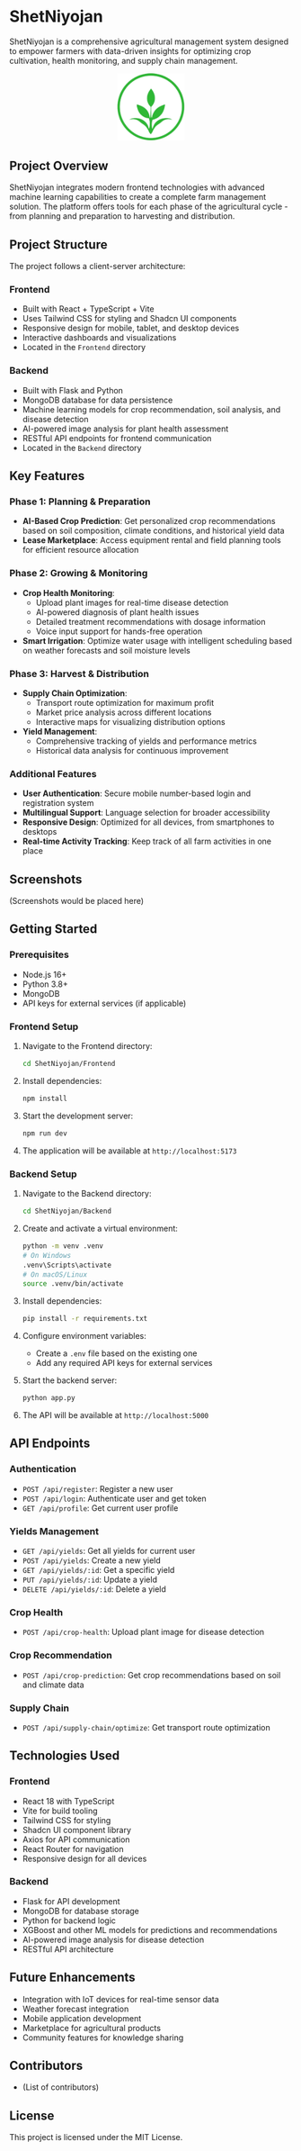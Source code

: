 # ShetNiyojan

ShetNiyojan is a comprehensive agricultural management system designed to empower farmers with data-driven insights for optimizing crop cultivation, health monitoring, and supply chain management.

<div align="center">
  <img src="Frontend/src/assets/logo.png" alt="ShetNiyojan Logo" width="120">
</div>

## Project Overview

ShetNiyojan integrates modern frontend technologies with advanced machine learning capabilities to create a complete farm management solution. The platform offers tools for each phase of the agricultural cycle - from planning and preparation to harvesting and distribution.

## Project Structure

The project follows a client-server architecture:

### Frontend
- Built with React + TypeScript + Vite
- Uses Tailwind CSS for styling and Shadcn UI components
- Responsive design for mobile, tablet, and desktop devices
- Interactive dashboards and visualizations
- Located in the `Frontend` directory

### Backend
- Built with Flask and Python
- MongoDB database for data persistence
- Machine learning models for crop recommendation, soil analysis, and disease detection
- AI-powered image analysis for plant health assessment
- RESTful API endpoints for frontend communication
- Located in the `Backend` directory

## Key Features

### Phase 1: Planning & Preparation
- **AI-Based Crop Prediction**: Get personalized crop recommendations based on soil composition, climate conditions, and historical yield data
- **Lease Marketplace**: Access equipment rental and field planning tools for efficient resource allocation

### Phase 2: Growing & Monitoring
- **Crop Health Monitoring**: 
  - Upload plant images for real-time disease detection
  - AI-powered diagnosis of plant health issues
  - Detailed treatment recommendations with dosage information
  - Voice input support for hands-free operation
- **Smart Irrigation**: Optimize water usage with intelligent scheduling based on weather forecasts and soil moisture levels

### Phase 3: Harvest & Distribution
- **Supply Chain Optimization**:
  - Transport route optimization for maximum profit
  - Market price analysis across different locations
  - Interactive maps for visualizing distribution options
- **Yield Management**: 
  - Comprehensive tracking of yields and performance metrics
  - Historical data analysis for continuous improvement

### Additional Features
- **User Authentication**: Secure mobile number-based login and registration system
- **Multilingual Support**: Language selection for broader accessibility
- **Responsive Design**: Optimized for all devices, from smartphones to desktops
- **Real-time Activity Tracking**: Keep track of all farm activities in one place

## Screenshots

(Screenshots would be placed here)

## Getting Started

### Prerequisites
- Node.js 16+
- Python 3.8+
- MongoDB
- API keys for external services (if applicable)

### Frontend Setup
1. Navigate to the Frontend directory:
   ```bash
   cd ShetNiyojan/Frontend
   ```

2. Install dependencies:
   ```bash
   npm install
   ```

3. Start the development server:
   ```bash
   npm run dev
   ```

4. The application will be available at `http://localhost:5173`

### Backend Setup
1. Navigate to the Backend directory:
   ```bash
   cd ShetNiyojan/Backend
   ```

2. Create and activate a virtual environment:
   ```bash
   python -m venv .venv
   # On Windows
   .venv\Scripts\activate
   # On macOS/Linux
   source .venv/bin/activate
   ```

3. Install dependencies:
   ```bash
   pip install -r requirements.txt
   ```

4. Configure environment variables:
   - Create a `.env` file based on the existing one
   - Add any required API keys for external services

5. Start the backend server:
   ```bash
   python app.py
   ```

6. The API will be available at `http://localhost:5000`

## API Endpoints

### Authentication
- `POST /api/register`: Register a new user
- `POST /api/login`: Authenticate user and get token
- `GET /api/profile`: Get current user profile

### Yields Management
- `GET /api/yields`: Get all yields for current user
- `POST /api/yields`: Create a new yield
- `GET /api/yields/:id`: Get a specific yield
- `PUT /api/yields/:id`: Update a yield
- `DELETE /api/yields/:id`: Delete a yield

### Crop Health
- `POST /api/crop-health`: Upload plant image for disease detection

### Crop Recommendation
- `POST /api/crop-prediction`: Get crop recommendations based on soil and climate data

### Supply Chain
- `POST /api/supply-chain/optimize`: Get transport route optimization

## Technologies Used

### Frontend
- React 18 with TypeScript
- Vite for build tooling
- Tailwind CSS for styling
- Shadcn UI component library
- Axios for API communication
- React Router for navigation
- Responsive design for all devices

### Backend
- Flask for API development
- MongoDB for database storage
- Python for backend logic
- XGBoost and other ML models for predictions and recommendations
- AI-powered image analysis for disease detection
- RESTful API architecture

## Future Enhancements
- Integration with IoT devices for real-time sensor data
- Weather forecast integration
- Mobile application development
- Marketplace for agricultural products
- Community features for knowledge sharing

## Contributors
- (List of contributors)

## License
This project is licensed under the MIT License. 